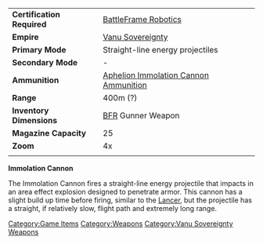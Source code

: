 |                            |                                                                                              |
| -------------------------- | -------------------------------------------------------------------------------------------- |
| **Certification Required** | [BattleFrame Robotics](BattleFrame_Robotics.md)                                   |
| **Empire**                 | [Vanu Sovereignty](Vanu_Sovereignty.md)                                           |
| **Primary Mode**           | Straight-line energy projectiles                                                             |
| **Secondary Mode**         | \-                                                                                           |
| **Ammunition**             | [Aphelion Immolation Cannon Ammunition](Aphelion_Immolation_Cannon_Ammunition.md) |
| **Range**                  | 400m (?)                                                                                     |
| **Inventory Dimensions**   | [BFR](BFR.md) Gunner Weapon                                                       |
| **Magazine Capacity**      | 25                                                                                           |
| **Zoom**                   | 4x                                                                                           |
|                            |                                                                                              |

**Immolation Cannon**

The Immolation Cannon fires a straight-line energy projectile that
impacts in an area effect explosion designed to penetrate armor. This
cannon has a slight build up time before firing, similar to the
[Lancer](Lancer.md), but the projectile has a straight, if
relatively slow, flight path and extremely long range.

[Category:Game Items](Category:Game_Items.md)
[Category:Weapons](Category:Weapons.md) [Category:Vanu
Sovereignty Weapons](Category:Vanu_Sovereignty_Weapons.md)
